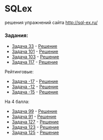 # SQLex
решения упражнений сайта http://sql-ex.ru/

### Задания:
-  <a href="http://sql-ex.ru/exercises/index.php?act=learn&LN=33">Задача 33</a> - <a href="https://github.com/mrroofless/SQLex/blob/master/33">Решение</a> 
-  <a href="http://sql-ex.ru/exercises/index.php?act=learn&LN=101">Задача 101</a> - <a href="https://github.com/mrroofless/SQLex/blob/master/101">Решение</a> 
-  <a href="http://sql-ex.ru/exercises/index.php?act=learn&LN=103">Задача 103</a> - <a href="https://github.com/mrroofless/SQLex/blob/master/103">Решение</a> 
-  <a href="http://sql-ex.ru/exercises/index.php?act=learn&LN=117">Задача 117</a> - <a href="https://github.com/mrroofless/SQLex/blob/master/117">Решение</a> 

Рейтинговые:
-  <a href="http://sql-ex.ru/exercises.php?N=-17">Задача -17</a> - <a href="https://github.com/mrroofless/SQLex/blob/master/-17">Решение</a> 
-  <a href="http://sql-ex.ru/exercises.php?N=-12">Задача -12</a> - <a href="https://github.com/mrroofless/SQLex/blob/master/-12">Решение</a> 
-  <a href="http://sql-ex.ru/exercises.php?N=-15">Задача -15</a> - <a href="https://github.com/mrroofless/SQLex/blob/master/-15">Решение</a> 

На 4 балла:
-  <a href="http://sql-ex.ru/exercises/index.php?act=learn&LN=99">Задача 99</a> - <a href="https://github.com/mrroofless/SQLex/blob/master/99">Решение</a> 
-  <a href="http://sql-ex.ru/exercises/index.php?act=learn&LN=99">Задача 91</a> - <a href="https://github.com/mrroofless/SQLex/blob/master/91">Решение</a> 
-  <a href="http://sql-ex.ru/exercises/index.php?act=learn&LN=99">Задача 127</a> - <a href="https://github.com/mrroofless/SQLex/blob/master/127">Решение</a> 
-  <a href="http://sql-ex.ru/exercises/index.php?act=learn&LN=99">Задача 123</a> - <a href="https://github.com/mrroofless/SQLex/blob/master/123">Решение</a> 
-  <a href="http://sql-ex.ru/exercises/index.php?act=learn&LN=99">Задача 125</a> - <a href="https://github.com/mrroofless/SQLex/blob/master/125">Решение</a> 
